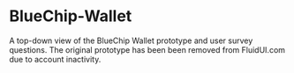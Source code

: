 # BlueChip-Wallet

A top-down view of the BlueChip Wallet prototype and user survey questions. The original prototype has been been removed from FluidUI.com due to account inactivity.
